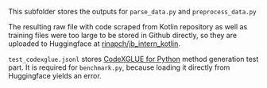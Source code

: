 This subfolder stores the outputs for `parse_data.py` and `preprocess_data.py`

The resulting raw file with code scraped from Kotlin repository as well as training files were too large to be stored in Github directly, so they are uploaded to Huggingface at [rinapch/jb_intern_kotlin](https://huggingface.co/datasets/rinapch/jb_intern_kotlin).

`test_codexglue.jsonl` stores [CodeXGLUE for Python](https://github.com/microsoft/CodeXGLUE/blob/main/Code-Code/Method-Generation/README.md#result) method generation test part. It is required for `benchmark.py`, because loading it directly from Huggingface yields an error.
